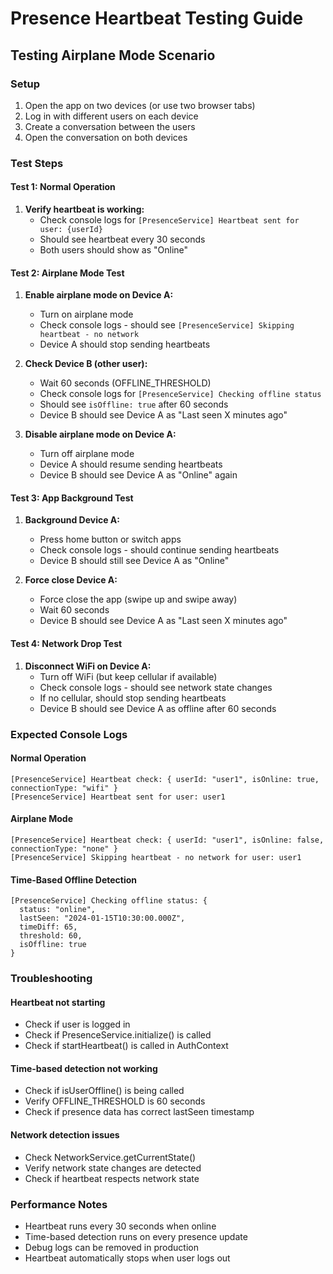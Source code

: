 # Presence Heartbeat Testing Guide

## Testing Airplane Mode Scenario

### Setup

1. Open the app on two devices (or use two browser tabs)
2. Log in with different users on each device
3. Create a conversation between the users
4. Open the conversation on both devices

### Test Steps

#### Test 1: Normal Operation

1. **Verify heartbeat is working:**
   - Check console logs for `[PresenceService] Heartbeat sent for user: {userId}`
   - Should see heartbeat every 30 seconds
   - Both users should show as "Online"

#### Test 2: Airplane Mode Test

1. **Enable airplane mode on Device A:**

   - Turn on airplane mode
   - Check console logs - should see `[PresenceService] Skipping heartbeat - no network`
   - Device A should stop sending heartbeats

2. **Check Device B (other user):**

   - Wait 60 seconds (OFFLINE_THRESHOLD)
   - Check console logs for `[PresenceService] Checking offline status`
   - Should see `isOffline: true` after 60 seconds
   - Device B should see Device A as "Last seen X minutes ago"

3. **Disable airplane mode on Device A:**
   - Turn off airplane mode
   - Device A should resume sending heartbeats
   - Device B should see Device A as "Online" again

#### Test 3: App Background Test

1. **Background Device A:**

   - Press home button or switch apps
   - Check console logs - should continue sending heartbeats
   - Device B should still see Device A as "Online"

2. **Force close Device A:**
   - Force close the app (swipe up and swipe away)
   - Wait 60 seconds
   - Device B should see Device A as "Last seen X minutes ago"

#### Test 4: Network Drop Test

1. **Disconnect WiFi on Device A:**
   - Turn off WiFi (but keep cellular if available)
   - Check console logs - should see network state changes
   - If no cellular, should stop sending heartbeats
   - Device B should see Device A as offline after 60 seconds

### Expected Console Logs

#### Normal Operation

```
[PresenceService] Heartbeat check: { userId: "user1", isOnline: true, connectionType: "wifi" }
[PresenceService] Heartbeat sent for user: user1
```

#### Airplane Mode

```
[PresenceService] Heartbeat check: { userId: "user1", isOnline: false, connectionType: "none" }
[PresenceService] Skipping heartbeat - no network for user: user1
```

#### Time-Based Offline Detection

```
[PresenceService] Checking offline status: {
  status: "online",
  lastSeen: "2024-01-15T10:30:00.000Z",
  timeDiff: 65,
  threshold: 60,
  isOffline: true
}
```

### Troubleshooting

#### Heartbeat not starting

- Check if user is logged in
- Check if PresenceService.initialize() is called
- Check if startHeartbeat() is called in AuthContext

#### Time-based detection not working

- Check if isUserOffline() is being called
- Verify OFFLINE_THRESHOLD is 60 seconds
- Check if presence data has correct lastSeen timestamp

#### Network detection issues

- Check NetworkService.getCurrentState()
- Verify network state changes are detected
- Check if heartbeat respects network state

### Performance Notes

- Heartbeat runs every 30 seconds when online
- Time-based detection runs on every presence update
- Debug logs can be removed in production
- Heartbeat automatically stops when user logs out
